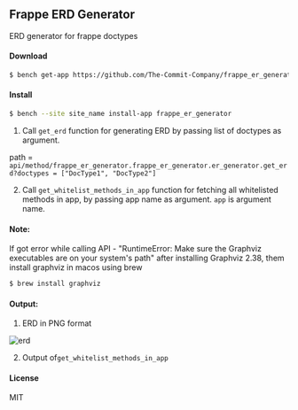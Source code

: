 ## Frappe ERD Generator

ERD generator for frappe doctypes

#### Download

```bash
$ bench get-app https://github.com/The-Commit-Company/frappe_er_generator.git
```

#### Install

```bash
$ bench --site site_name install-app frappe_er_generator
```

1. Call `get_erd` function for generating ERD by passing list of doctypes as argument.

path = `api/method/frappe_er_generator.frappe_er_generator.er_generator.get_erd?doctypes = ["DocType1", "DocType2"]`

2. Call `get_whitelist_methods_in_app` function for fetching all whitelisted methods in app, by passing app name as argument. `app` is argument name.

#### Note:

If got error while calling API - "RuntimeError: Make sure the Graphviz executables are on your system's path" after installing Graphviz 2.38, them install graphviz in macos using brew

```bash
$ brew install graphviz
```

#### Output:

1. ERD in PNG format

![erd](https://user-images.githubusercontent.com/59503001/231124012-c8bb246e-9159-427c-8cd7-b36d3359e247.png)

2. Output of`get_whitelist_methods_in_app`

#### License

MIT
